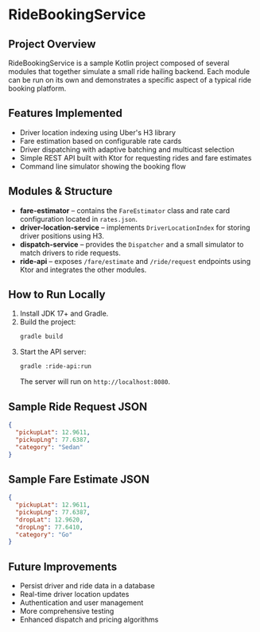 # RideBookingService

## Project Overview
RideBookingService is a sample Kotlin project composed of several modules that together simulate a small ride hailing backend. Each module can be run on its own and demonstrates a specific aspect of a typical ride booking platform.

## Features Implemented
- Driver location indexing using Uber's H3 library
- Fare estimation based on configurable rate cards
- Driver dispatching with adaptive batching and multicast selection
- Simple REST API built with Ktor for requesting rides and fare estimates
- Command line simulator showing the booking flow

## Modules & Structure
- **fare-estimator** – contains the `FareEstimator` class and rate card configuration located in `rates.json`.
- **driver-location-service** – implements `DriverLocationIndex` for storing driver positions using H3.
- **dispatch-service** – provides the `Dispatcher` and a small simulator to match drivers to ride requests.
- **ride-api** – exposes `/fare/estimate` and `/ride/request` endpoints using Ktor and integrates the other modules.

## How to Run Locally
1. Install JDK 17+ and Gradle.
2. Build the project:
   ```bash
   gradle build
   ```
3. Start the API server:
   ```bash
   gradle :ride-api:run
   ```
   The server will run on `http://localhost:8080`.

## Sample Ride Request JSON
```json
{
  "pickupLat": 12.9611,
  "pickupLng": 77.6387,
  "category": "Sedan"
}
```

## Sample Fare Estimate JSON
```json
{
  "pickupLat": 12.9611,
  "pickupLng": 77.6387,
  "dropLat": 12.9620,
  "dropLng": 77.6410,
  "category": "Go"
}
```

## Future Improvements
- Persist driver and ride data in a database
- Real-time driver location updates
- Authentication and user management
- More comprehensive testing
- Enhanced dispatch and pricing algorithms

